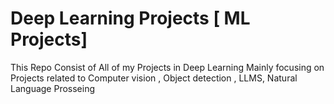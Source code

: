# Deep Learning Projects [ ML Projects]
 This Repo Consist of All of my Projects in Deep Learning Mainly focusing on Projects related to Computer vision , Object detection , LLMS,  Natural Language Prosseing
